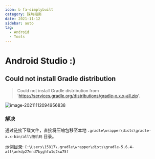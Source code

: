 ```yaml
---
icon: b fa-simplybuilt
category: 踩坑指南
date: 2021-11-12
sidebar: auto
tag:
  - Android
  - Tools
---
```


# Android Studio :)

## Could not install Gradle distribution

> Could not install Gradle distribution from 'https://services.gradle.org/distributions/gradle-x.x.x-all.zip'.

![image-20211112094956838](https://gitee.com/yzketx/image-markdown/raw/master/img/202111121001862.png)

### 解决

通过链接下载文件，直接将压缩包移至本地 `.gradle\wrapper\dists\gradle-x.x-bin/all\随机码` 目录。

示例目录: `C:\Users\15817\.gradle\wrapper\dists\gradle-5.6.4-all\ankdp27end7byghfw1q2sw75f`

